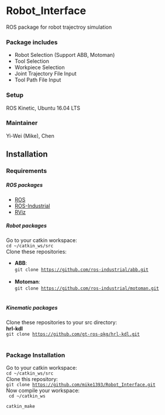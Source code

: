 # Robot_Interface
ROS package for robot trajectroy simulation<br>
### Package includes 
+ Robot Selection (Support ABB, Motoman)
+ Tool Selection
+ Workpiece Selection
+ Joint Trajectory File Input
+ Tool Path File Input
### Setup 
ROS Kinetic, Ubuntu 16.04 LTS
<br>
### Maintainer 
Yi-Wei (Mike), Chen
## Installation 
### Requirements 
##### ROS packages 
+ [ROS](http://wiki.ros.org/ROS/Tutorials/InstallingandConfiguringROSEnvironment)<br>
+ [ROS-Industrial](http://wiki.ros.org/Industrial/Install)<br>
+ [RViz](http://wiki.ros.org/rviz/UserGuide)<br>
##### Robot packages
Go to your catkin workspace:<br>
<code>cd ~/catkin_ws/src</code><br>
Clone these repositories:<br>
+ **ABB**: <br>
<code>git clone https://github.com/ros-industrial/abb.git </code><br>
+ **Motoman**: <br>
<code>git clone https://github.com/ros-industrial/motoman.git </code><br>
##### Kinematic packages
Clone these repositories to your src directory:<br>
**hrl-kdl**<br>
<code>git clone https://github.com/gt-ros-pkg/hrl-kdl.git </code><br>
### Package Installation 
Go to your catkin workspace:<br>
<code>cd ~/catkin_ws/src</code><br>
Clone this repository:<br>
<code>git clone https://github.com/mike1393/Robot_Interface.git</code><br>
Now compile your workspace:<br>
<code>
cd ~/catkin_ws 
</code><br>
<code>
catkin_make
</code><br>
